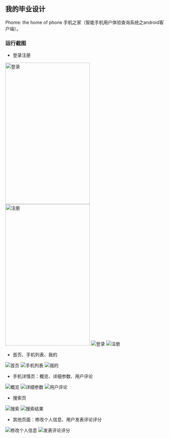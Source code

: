 ## 我的毕业设计

Phome: the home of phone 手机之家（智能手机用户体验查询系统之android客户端）。

### 运行截图

- 登录注册

<img src="https://github.com/fxjzzyo/Phome/raw/master/images/login.png" width="266" height="445" alt="登录"/>  <img src="https://github.com/fxjzzyo/Phome/raw/master/images/registe.png" width="266" height="445" alt="注册"/>
![](https://github.com/fxjzzyo/Phome/raw/master/images/login.png "登录")  ![](https://github.com/fxjzzyo/Phome/raw/master/images/registe.png "注册") 

- 首页、手机列表、我的

![](https://github.com/fxjzzyo/Phome/raw/master/images/home.png "首页")  ![](https://github.com/fxjzzyo/Phome/raw/master/images/phone.png "手机列表") ![](https://github.com/fxjzzyo/Phome/raw/master/images/me.png "我的")

- 手机详情页：概览、详细参数、用户评论

![](https://github.com/fxjzzyo/Phome/raw/master/images/gai_lan.png "概览")  ![](https://github.com/fxjzzyo/Phome/raw/master/images/detail.png "详细参数") ![](https://github.com/fxjzzyo/Phome/raw/master/images/comment.png "用户评论")

- 搜索页

![](https://github.com/fxjzzyo/Phome/raw/master/images/search.png "搜索")  ![](https://github.com/fxjzzyo/Phome/raw/master/images/search_results.png "搜索结果")

- 其他页面：修改个人信息、用户发表评论评分


![](https://github.com/fxjzzyo/Phome/raw/master/images/modify.png "修改个人信息")  ![](https://github.com/fxjzzyo/Phome/raw/master/images/comment_score.png "发表评论评分")
